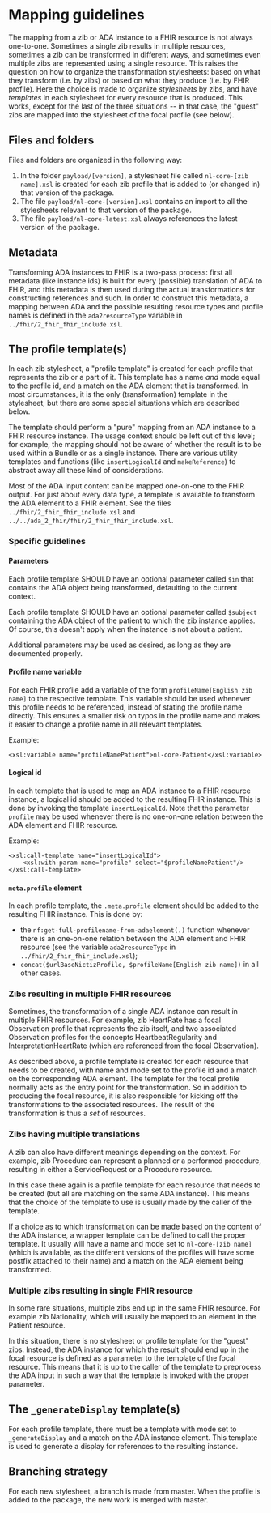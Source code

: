# Mapping guidelines

The mapping from a zib or ADA instance to a FHIR resource is not always one-to-one. Sometimes a single zib results in multiple resources, sometimes a zib can be transformed in different ways, and sometimes even multiple zibs are represented using a single resource. This raises the question on how to organize the transformation stylesheets: based on what they transform (i.e. by zibs) or based on what they produce (i.e. by FHIR profile). Here the choice is made to organize _stylesheets_ by zibs, and have _templates_ in each stylesheet for every resource that is produced. This works, except for the last of the three situations -- in that case, the "guest" zibs are mapped into the stylesheet of the focal profile (see below).

## Files and folders
Files and folders are organized in the following way:

1. In the folder `payload/[version]`, a stylesheet file called `nl-core-[zib name].xsl` is created for each zib profile that is added to (or changed in) that version of the package.
2. The file `payload/nl-core-[version].xsl` contains an import to all the stylesheets relevant to that version of the package.
3. The file `payload/nl-core-latest.xsl` always references the latest version of the package.

## Metadata
Transforming ADA instances to FHIR is a two-pass process: first all metadata (like instance ids) is built for every (possible) translation of ADA to FHIR, and this metadata is then used during the actual transformations for constructing references and such. In order to construct this metadata, a mapping between ADA and the possible resulting resource types and profile names is defined in the `ada2resourceType` variable in `../fhir/2_fhir_fhir_include.xsl`.

## The profile template(s)
In each zib stylesheet, a "profile template" is created for each profile that represents the zib or a part of it. This template has a name _and_ mode equal to the profile id, and a match on the ADA element that is transformed. In most circumstances, it is the only (transformation) template in the stylesheet, but there are some special situations which are described below.

The template should perform a "pure" mapping from an ADA instance to a FHIR resource instance. The usage context should be left out of this level; for example, the mapping should not be aware of whether the result is to be used within a Bundle or as a single instance. There are various utility templates and functions (like `insertLogicalId` and `makeReference`) to abstract away all these kind of considerations.

Most of the ADA input content can be mapped one-on-one to the FHIR output. For just about every data type, a template is available to transform the ADA element to a FHIR element. See the files `../fhir/2_fhir_fhir_include.xsl` and `../../ada_2_fhir/fhir/2_fhir_fhir_include.xsl`.

### Specific guidelines
#### Parameters
Each profile template SHOULD have an optional parameter called `$in` that contains the ADA object being transformed, defaulting to the current context.

Each profile template SHOULD have an optional parameter called `$subject` containing the ADA object of the patient to which the zib instance applies. Of course, this doesn't apply when the instance is not about a patient.

Additional parameters may be used as desired, as long as they are documented properly.

#### Profile name variable
For each FHIR profile add a variable of the form `profileName[English zib name]` to the respective template. This variable should be used whenever this profile needs to be referenced, instead of stating the profile name directly. This ensures a smaller risk on typos in the profile name and makes it easier to change a profile name in all relevant templates.

Example:

    <xsl:variable name="profileNamePatient">nl-core-Patient</xsl:variable>

#### Logical id
In each template that is used to map an ADA instance to a FHIR resource instance, a logical id should be added to the resulting FHIR instance. This is done by invoking the template `insertLogicalId`. Note that the parameter `profile` may be used whenever there is no one-on-one relation between the ADA element and FHIR resource.

Example:

    <xsl:call-template name="insertLogicalId">
        <xsl:with-param name="profile" select="$profileNamePatient"/>
    </xsl:call-template>
                
#### `meta.profile` element
In each profile template, the `.meta.profile` element should be added to the resulting FHIR instance. This is done by:

* the `nf:get-full-profilename-from-adaelement(.)` function whenever there is an one-on-one relation between the ADA element and FHIR resource (see the variable `ada2resourceType` in `../fhir/2_fhir_fhir_include.xsl`);
* `concat($urlBaseNictizProfile, $profileName[English zib name])` in all other cases.

### Zibs resulting in multiple FHIR resources
Sometimes, the transformation of a single ADA instance can result in multiple FHIR resources. For example, zib HeartRate has a focal Observation profile that represents the zib itself, and two associated Observation profiles for the concepts HeartbeatRegularity and InterpretationHeartRate (which are referenced from the focal Observation).

As described above, a profile template is created for each resource that needs to be created, with name and mode set to the profile id and a match on the corresponding ADA element. The template for the focal profile normally acts as the entry point for the transformation. So in addition to producing the focal resource, it is also responsible for kicking off the transformations to the associated resources. The result of the transformation is thus a _set_ of resources.

### Zibs having multiple translations
A zib can also have different meanings depending on the context. For example, zib Procedure can represent a planned or a performed procedure, resulting in either a ServiceRequest or a Procedure resource.

In this case there again is a profile template for each resource that needs to be created (but all are matching on the same ADA instance). This means that the choice of the template to use is usually made by the caller of the template.

If a choice as to which transformation can be made based on the content of the ADA instance, a wrapper template can be defined to call the proper template. It usually will have a name and mode set to `nl-core-[zib name]` (which is available, as the different versions of the profiles will have some postfix attached to their name) and a match on the ADA element being transformed.

### Multiple zibs resulting in single FHIR resource
In some rare situations, multiple zibs end up in the same FHIR resource. For example zib Nationality, which will usually be mapped to an element in the Patient resource.

In this situation, there is no stylesheet or profile template for the "guest" zibs. Instead, the ADA instance for which the result should end up in the focal resource is defined as a parameter to the template of the focal resource. This means that it is up to the caller of the template to preprocess the ADA input in such a way that the template is invoked with the proper parameter.

## The `_generateDisplay` template(s)
For each profile template, there must be a template with mode set to `_generateDisplay` and a match on the ADA instance element. This template is used to generate a display for references to the resulting instance.

## Branching strategy
For each new stylesheet, a branch is made from master. When the profile is added to the package, the new work is merged with master.